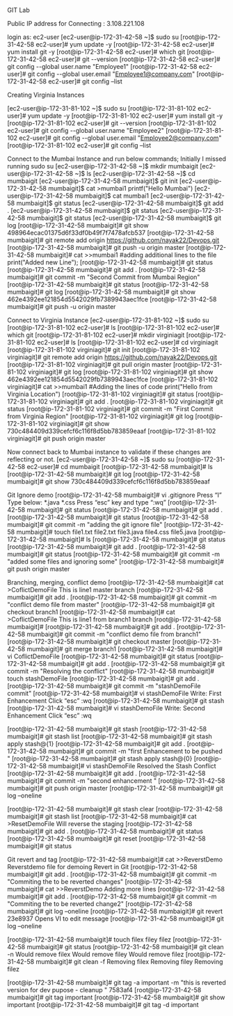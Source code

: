 GIT Lab

 
 
 
 

 

Public IP address for Connecting : 3.108.221.108

login as: ec2-user
[ec2-user@ip-172-31-42-58 ~]$ sudo su
[root@ip-172-31-42-58 ec2-user]# yum update -y
[root@ip-172-31-42-58 ec2-user]# yum install git -y
[root@ip-172-31-42-58 ec2-user]# which git
[root@ip-172-31-42-58 ec2-user]# git --version
[root@ip-172-31-42-58 ec2-user]# git config --global user.name "Employee1"
[root@ip-172-31-42-58 ec2-user]# git config --global user.email "Employee1@company.com"
[root@ip-172-31-42-58 ec2-user]# git config –list








Creating Virginia Instances
 
 
 
 
[ec2-user@ip-172-31-81-102 ~]$ sudo su
[root@ip-172-31-81-102 ec2-user]# yum update -y
[root@ip-172-31-81-102 ec2-user]# yum install git -y
[root@ip-172-31-81-102 ec2-user]# git --version
[root@ip-172-31-81-102 ec2-user]# git config --global user.name "Employee2"
[root@ip-172-31-81-102 ec2-user]# git config --global user.email "Employee2@company.com"
[root@ip-172-31-81-102 ec2-user]# git config –list







Connect to the Mumbai Instance and run below commands;
Initially I missed running sudo su
[ec2-user@ip-172-31-42-58 ~]$ mkdir mumbaigit
[ec2-user@ip-172-31-42-58 ~]$ ls
[ec2-user@ip-172-31-42-58 ~]$ cd mumbaigit
[ec2-user@ip-172-31-42-58 mumbaigit]$ git init
[ec2-user@ip-172-31-42-58 mumbaigit]$ cat >mumbai1
printf("Hello Mumbai")
[ec2-user@ip-172-31-42-58 mumbaigit]$ cat mumbai1
[ec2-user@ip-172-31-42-58 mumbaigit]$ git status
[ec2-user@ip-172-31-42-58 mumbaigit]$ git add .
[ec2-user@ip-172-31-42-58 mumbaigit]$ git status
[ec2-user@ip-172-31-42-58 mumbaigit]$ git status
[ec2-user@ip-172-31-42-58 mumbaigit]$ git log
[root@ip-172-31-42-58 mumbaigit]# git  show 498964ecac01375d6f33df0b49f7f7478afcb537
[root@ip-172-31-42-58 mumbaigit]# git remote add origin https://github.com/nayak22/Devops.git
[root@ip-172-31-42-58 mumbaigit]# git push -u origin master
[root@ip-172-31-42-58 mumbaigit]# cat >>mumbai1
#adding additional lines to the file
print("Added new Line");
[root@ip-172-31-42-58 mumbaigit]# git status
[root@ip-172-31-42-58 mumbaigit]# git add .
[root@ip-172-31-42-58 mumbaigit]# git commit -m "Second Commit from Mumbai Region"
[root@ip-172-31-42-58 mumbaigit]# git status
[root@ip-172-31-42-58 mumbaigit]# git log
[root@ip-172-31-42-58 mumbaigit]# git show 462e4392ee121854d5542029fb7389943aec1fce
[root@ip-172-31-42-58 mumbaigit]# git push -u origin master




Connect to Virginia Instance
[ec2-user@ip-172-31-81-102 ~]$ sudo su
[root@ip-172-31-81-102 ec2-user]# ls
[root@ip-172-31-81-102 ec2-user]# which git
[root@ip-172-31-81-102 ec2-user]# mkdir virginiagit
[root@ip-172-31-81-102 ec2-user]# ls
[root@ip-172-31-81-102 ec2-user]# cd virginiagit
[root@ip-172-31-81-102 virginiagit]# git init
[root@ip-172-31-81-102 virginiagit]# git remote add origin https://github.com/nayak22/Devops.git
[root@ip-172-31-81-102 virginiagit]# git pull origin master
[root@ip-172-31-81-102 virginiagit]# git log
[root@ip-172-31-81-102 virginiagit]# git show 462e4392ee121854d5542029fb7389943aec1fce
[root@ip-172-31-81-102 virginiagit]# cat >>mumbai1
#Adding the lines of code
print("Hello from Virginia Location")
[root@ip-172-31-81-102 virginiagit]# git status
[root@ip-172-31-81-102 virginiagit]# git add .
[root@ip-172-31-81-102 virginiagit]# git status
[root@ip-172-31-81-102 virginiagit]# git commit -m "First Commit from Virginia Region"
[root@ip-172-31-81-102 virginiagit]# git log
[root@ip-172-31-81-102 virginiagit]# git show 730c484409d339cefcf6c116f8d5bb783859eaaf
[root@ip-172-31-81-102 virginiagit]# git push origin master









Now connect back to Mumbai instance to validate if these changes are reflecting or not.
[ec2-user@ip-172-31-42-58 ~]$ sudo su
[root@ip-172-31-42-58 ec2-user]# cd mumbaigit
[root@ip-172-31-42-58 mumbaigit]# ls
[root@ip-172-31-42-58 mumbaigit]# git log
[root@ip-172-31-42-58 mumbaigit]# git show 730c484409d339cefcf6c116f8d5bb783859eaaf

Git Ignore demo
[root@ip-172-31-42-58 mumbaigit]# vi .gitignore
Press “I”
Type below:
*.java
*.css
Press “esc” key and type “:wq”
[root@ip-172-31-42-58 mumbaigit]# git status
[root@ip-172-31-42-58 mumbaigit]# git add .
[root@ip-172-31-42-58 mumbaigit]# git status
[root@ip-172-31-42-58 mumbaigit]# git commit -m "adding the git ignore file"
[root@ip-172-31-42-58 mumbaigit]# touch file1.txt file2.txt file3.java file4.css file5.java
[root@ip-172-31-42-58 mumbaigit]# ls
[root@ip-172-31-42-58 mumbaigit]# git status
[root@ip-172-31-42-58 mumbaigit]# git add .
[root@ip-172-31-42-58 mumbaigit]# git status
[root@ip-172-31-42-58 mumbaigit]# git commit -m "added some files and ignoring some"
[root@ip-172-31-42-58 mumbaigit]# git push origin master






Branching, merging, conflict demo
[root@ip-172-31-42-58 mumbaigit]# cat >CoflictDemoFile
This is line1 master branch
[root@ip-172-31-42-58 mumbaigit]# git add .
[root@ip-172-31-42-58 mumbaigit]# git commit -m "conflict demo file from master"
[root@ip-172-31-42-58 mumbaigit]# git checkout branch1
[root@ip-172-31-42-58 mumbaigit]# cat >CoflictDemoFile
This is line1 from branch1 branch
[root@ip-172-31-42-58 mumbaigit]#
[root@ip-172-31-42-58 mumbaigit]# git add .
[root@ip-172-31-42-58 mumbaigit]# git commit -m "conflict demo file from branch1"
[root@ip-172-31-42-58 mumbaigit]# git checkout master
[root@ip-172-31-42-58 mumbaigit]# git merge branch1
[root@ip-172-31-42-58 mumbaigit]# vi CoflictDemoFile
[root@ip-172-31-42-58 mumbaigit]# git status
[root@ip-172-31-42-58 mumbaigit]# git add .
[root@ip-172-31-42-58 mumbaigit]# git commit -m "Resolving the conflict"
[root@ip-172-31-42-58 mumbaigit]# touch stashDemoFile
[root@ip-172-31-42-58 mumbaigit]# git add .
[root@ip-172-31-42-58 mumbaigit]# git commit -m "stashDemoFile commit"
[root@ip-172-31-42-58 mumbaigit]# vi stashDemoFile
Write: First Enhancement 
Click “esc”
:wq
[root@ip-172-31-42-58 mumbaigit]# git stash
[root@ip-172-31-42-58 mumbaigit]# vi stashDemoFile
Write: Second Enhancement 
Click “esc”
:wq

[root@ip-172-31-42-58 mumbaigit]# git stash
[root@ip-172-31-42-58 mumbaigit]# git stash list
[root@ip-172-31-42-58 mumbaigit]# git stash apply stash@{1}
[root@ip-172-31-42-58 mumbaigit]# git add .
[root@ip-172-31-42-58 mumbaigit]# git commit -m "first Enhancement to be pushed "
[root@ip-172-31-42-58 mumbaigit]# git stash apply stash@{0}
[root@ip-172-31-42-58 mumbaigit]# vi stashDemoFile
Resolved the Stash Conflict
[root@ip-172-31-42-58 mumbaigit]# git add .
[root@ip-172-31-42-58 mumbaigit]# git commit -m "second enhancement "
[root@ip-172-31-42-58 mumbaigit]# git push origin master
[root@ip-172-31-42-58 mumbaigit]# git log –oneline

[root@ip-172-31-42-58 mumbaigit]# git stash clear
[root@ip-172-31-42-58 mumbaigit]# git stash  list
[root@ip-172-31-42-58 mumbaigit]# cat >ResetDemoFile
Will reverse the staging
[root@ip-172-31-42-58 mumbaigit]# git add .
[root@ip-172-31-42-58 mumbaigit]# git status
[root@ip-172-31-42-58 mumbaigit]# git reset
[root@ip-172-31-42-58 mumbaigit]# git status











Git revert and tag
[root@ip-172-31-42-58 mumbaigit]# cat >>ReverstDemo
Reverstdemo file for demoing Revert in Git
[root@ip-172-31-42-58 mumbaigit]# git add .
[root@ip-172-31-42-58 mumbaigit]# git commit -m "Commiting the to be reverted changes"
[root@ip-172-31-42-58 mumbaigit]# cat >>ReverstDemo
Adding more lines
[root@ip-172-31-42-58 mumbaigit]# git add .
[root@ip-172-31-42-58 mumbaigit]# git commit -m "Commiting the to be reverted change2"
[root@ip-172-31-42-58 mumbaigit]# git log –oneline
[root@ip-172-31-42-58 mumbaigit]# git revert 23e8937
Opens VI to edit message
[root@ip-172-31-42-58 mumbaigit]# git log –oneline

[root@ip-172-31-42-58 mumbaigit]# touch filex filey filez
[root@ip-172-31-42-58 mumbaigit]# git status
[root@ip-172-31-42-58 mumbaigit]# git clean  -n
Would remove filex
Would remove filey
Would remove filez
[root@ip-172-31-42-58 mumbaigit]# git clean  -f
Removing filex
Removing filey
Removing filez

[root@ip-172-31-42-58 mumbaigit]# git tag -a important -m "this is reverted version for dev pupose - cleanup " 7583af4
[root@ip-172-31-42-58 mumbaigit]# git tag
important
[root@ip-172-31-42-58 mumbaigit]# git show important
[root@ip-172-31-42-58 mumbaigit]# git tag -d important




